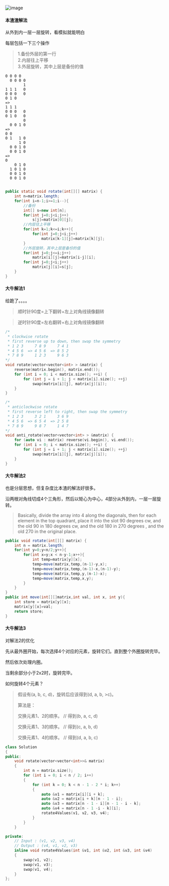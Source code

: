 ![image](http://ww4.sinaimg.cn/large/005CRBrHgw1f8hk0811r1j30b9045747.jpg)

#### 本渣渣解法
从外到内一层一层旋转，看模拟就能明白

每层包括一下三个操作
>1.备份外层的第一行       
>2.内层往上平移       
>3.外层旋转，其中上层是备份的值


```
0 0 0 0
  0 0 0 0
        1
1 1 1   0
0 0 0   0
0 1 0   
=>
1 1 1 	
0 0 0 	0
0 1 0 	0
        0
  0 0 1 0
=>
0 0   
0 1   1 0
      1 0
  0 0 1 0
  0 0 1 0
=>
0   
    0 1 0
  1 0 1 0
  0 0 1 0
  0 0 1 0


```




```Java
public static void rotate(int[][] matrix) {
    int n=matrix.length;
    for(int i=n-1;i>=1;i--){
        //备份
    	int[] s=new int[n];
    	for(int j=0;j<i;j++)
    		s[j]=matrix[0][j];
    	//内层往上平移
    	for(int k=1;k<=i;k++){
    		for(int j=0;j<i;j++)
    			matrix[k-1][j]=matrix[k][j];
    	}
    	//外层旋转，其中上层是备份的值
    	for(int j=0;j<=i;j++)
    		matrix[i][j]=matrix[i-j][i];
    	for(int j=0;j<i;j++)
    		matrix[j][i]=s[j];
    }
}
```

#### 大牛解法1
给跪了。。。。

>顺时针90度=上下翻转+左上对角线镜像翻转

>逆时针90度=左右翻转+右上对角线镜像翻转
```C++
/*
 * clockwise rotate
 * first reverse up to down, then swap the symmetry 
 * 1 2 3     7 8 9     7 4 1
 * 4 5 6  => 4 5 6  => 8 5 2
 * 7 8 9     1 2 3     9 6 3
*/
void rotate(vector<vector<int> > &matrix) {
    reverse(matrix.begin(), matrix.end());
    for (int i = 0; i < matrix.size(); ++i) {
        for (int j = i + 1; j < matrix[i].size(); ++j)
            swap(matrix[i][j], matrix[j][i]);
    }
}

/*
 * anticlockwise rotate
 * first reverse left to right, then swap the symmetry
 * 1 2 3     3 2 1     3 6 9
 * 4 5 6  => 6 5 4  => 2 5 8
 * 7 8 9     9 8 7     1 4 7
*/
void anti_rotate(vector<vector<int> > &matrix) {
    for (auto vi : matrix) reverse(vi.begin(), vi.end());
    for (int i = 0; i < matrix.size(); ++i) {
        for (int j = i + 1; j < matrix[i].size(); ++j)
            swap(matrix[i][j], matrix[j][i]);
    }
}
```

#### 大牛解法2
也是分层思想，但复杂度比本渣的解法好很多。

沿两根对角线切成4个三角形，然后以矩心为中心，4部分从外到内，一层一层旋转。

>Basically, divide the array into 4 along the diagonals, then for each element in the top quadrant, place it into the slot 90 degrees cw, and the old 90 in 180 degrees cw, and the old 180 in 270 degrees , and the old 270 in the original place.
```Java
public void rotate(int[][] matrix) {
    int n = matrix.length;
    for(int y=0;y<n/2;y++){
        for(int x=y;x < n-y-1;x++){
            int temp=matrix[y][x];
            temp=move(matrix,temp,(n-1)-y,x);
            temp=move(matrix,temp,(n-1)-x,(n-1)-y);
            temp=move(matrix,temp,y,(n-1)-x);
            temp=move(matrix,temp,x,y);
        }
    }
}
public int move(int[][]matrix,int val, int x, int y){
    int store = matrix[y][x];
    matrix[y][x]=val;
    return store;
}
```

#### 大牛解法3
对解法2的优化

先从最外圈开始，每次选择4个对应的元素，旋转它们。直到整个外圈旋转完毕。

然后依次处理内圈。

当剩余部分小于2x2时，旋转完毕。

如何旋转4个元素？

>假设有(a, b, c, d)，旋转后应该得到(d, a, b, >c)。
>
>算法是：
>
>交换元素1、2的顺序。 // 得到(b, a, c, d)
>
>交换元素1、3的顺序。 // 得到(c, a, b, d)
>
>交换元素1、4的顺序。 // 得到(d, a, b, c)

``` C++
class Solution
{
public:
    void rotate(vector<vector<int>>& matrix)
    {
        int n = matrix.size();
        for (int i = 0; i < n / 2; i++)
        {
            for (int k = 0; k < n - 1 - 2 * i; k++)
            {
                auto &v1 = matrix[i][i + k];
                auto &v2 = matrix[i + k][n - 1 - i];
                auto &v3 = matrix[n - 1 - i][n - 1 - i - k];
                auto &v4 = matrix[n - 1 -i - k][i];
                rotate4Values(v1, v2, v3, v4);
            }
        }
    }

private:
    // Input : (v1, v2, v3, v4)
    // Output : (v4, v1, v2, v3)
    inline void rotate4Values(int &v1, int &v2, int &v3, int &v4)
    {
        swap(v1, v2);
        swap(v1, v3);
        swap(v1, v4);
    }
};
```
